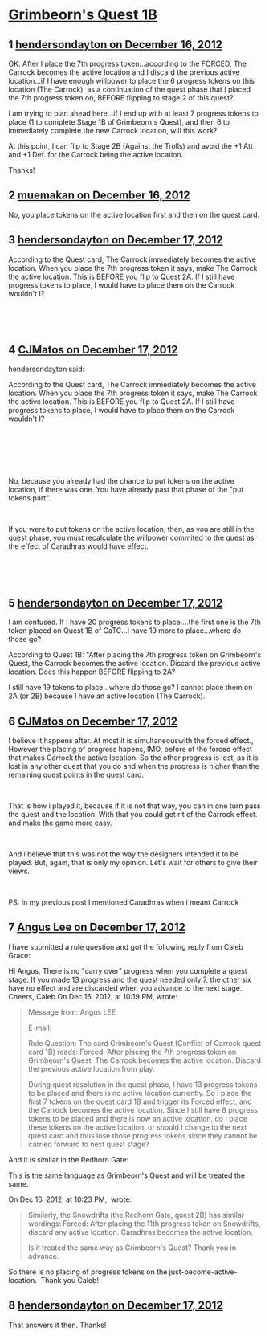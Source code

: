 # [Grimbeorn&#039;s Quest 1B](https://community.fantasyflightgames.com/topic/75723-grimbeorns-quest-1b/)

## 1 [hendersondayton on December 16, 2012](https://community.fantasyflightgames.com/topic/75723-grimbeorns-quest-1b/?do=findComment&comment=734929)

OK. After I place the 7th progress token…according to the FORCED, The Carrock becomes the active location and I discard the previous active location…if I have enough willpower to place the 6 progress tokens on this location (The Carrock), as a continuation of the quest phase that I placed the 7th progress token on, BEFORE flipping to stage 2 of this quest?

I am trying to plan ahead here…if I end up with at least 7 progress tokens to place (1 to complete Stage 1B of Grimbeorn's Quest), and then 6 to immediately complete the new Carrock location, will this work?

At this point, I can flip to Stage 2B (Against the Trolls) and avoid the +1 Att and +1 Def. for the Carrock being the active location.

Thanks!

## 2 [muemakan on December 16, 2012](https://community.fantasyflightgames.com/topic/75723-grimbeorns-quest-1b/?do=findComment&comment=734953)

No, you place tokens on the active location first and then on the quest card.

## 3 [hendersondayton on December 17, 2012](https://community.fantasyflightgames.com/topic/75723-grimbeorns-quest-1b/?do=findComment&comment=735127)

According to the Quest card, The Carrock immediately becomes the active location. When you place the 7th progress token it says, make The Carrock the active location. This is BEFORE you flip to Quest 2A. If I still have progress tokens to place, I would have to place them on the Carrock wouldn't I?

 

 

## 4 [CJMatos on December 17, 2012](https://community.fantasyflightgames.com/topic/75723-grimbeorns-quest-1b/?do=findComment&comment=735309)

hendersondayton said:

According to the Quest card, The Carrock immediately becomes the active location. When you place the 7th progress token it says, make The Carrock the active location. This is BEFORE you flip to Quest 2A. If I still have progress tokens to place, I would have to place them on the Carrock wouldn't I?

 

 



 

No, because you already had the chance to put tokens on the active location, if there was one. You have already past that phase of the "put tokens part".

 

If you were to put tokens on the active location, then, as you are still in the quest phase, you must recalculate the willpower commited to the quest as the effect of Caradhras would have effect.

 

 

## 5 [hendersondayton on December 17, 2012](https://community.fantasyflightgames.com/topic/75723-grimbeorns-quest-1b/?do=findComment&comment=735345)

I am confused. If I have 20 progress tokens to place….the first one is the 7th token placed on Quest 1B of CaTC…I have 19 more to place…where do those go?

According to Quest 1B: "After placing the 7th progress token on Grimbeorn's Quest, the Carrock becomes the active location. Discard the previous active location. Does this happen BEFORE flipping to 2A?

I still have 19 tokens to place…where do those go? I cannot place them on 2A (or 2B) because I have an active location (The Carrock).

## 6 [CJMatos on December 17, 2012](https://community.fantasyflightgames.com/topic/75723-grimbeorns-quest-1b/?do=findComment&comment=735383)

I believe it happens after. At most it is simultaneouswith the forced effect., However the placing of progress hapens, IMO, before of the forced effect that makes Carrock the active location. So the other progress is lost, as it is lost in any other quest that you do and when the progress is higher than the remaining quest points in the quest card.

 

That is how i played it, because if it is not that way, you can in one turn pass the quest and the location. With that you could get rit of the Carrock effect. and make the game more easy.

 

And i believe that this was not the way the designers intended it to be played. But, again, that is only my opinion. Let's wait for others to give their views.

 

PS: In my previous post I mentioned Caradhras when i meant Carrock

## 7 [Angus Lee on December 17, 2012](https://community.fantasyflightgames.com/topic/75723-grimbeorns-quest-1b/?do=findComment&comment=735469)

I have submitted a rule question and got the following reply from Caleb Grace:

Hi Angus,
There is no "carry over" progress when you complete a quest stage. If you made 13 progress and the quest needed only 7, the other six have no effect and are discarded when you advance to the next stage.
Cheers,
Caleb
On Dec 16, 2012, at 10:19 PM, wrote:
> Message from:
> Angus LEE
>
>
> E-mail:
>
>
> Rule Question:
> The card Grimbeorn's Quest (Conflict of Carrock quest card 1B) reads:
> Forced: After placing the 7th progress token on Grimbeorn's Quest, The Carrock becomes the active location. Discard the previous active location from play.
>
> During quest resolution in the quest phase, I have 13 progress tokens to be placed and there is no active location currently. So I place the first 7 tokens on the quest card 1B and trigger its Forced effect, and the Carrock becomes the active location. Since I still have 6 progress tokens to be placed and there is now an active location, do I place these tokens on the active location, or should I change to the next quest card and thus lose those progress tokens since they cannot be carried forward to next quest stage?
 

And it is similar in the Redhorn Gate:

This is the same language as Grimbeorn's Quest and will be treated the same.

On Dec 16, 2012, at 10:23 PM,  wrote:




> Similarly, the Snowdrifts (the Redhorn Gate, quest 2B) has similar wordings:
> Forced: After placing the 11th progress token on Snowdrifts, discard any active location. Caradhras becomes the active location.
> 
> Is it treated the same way as Grimbeorn's Quest? Thank you in advance.

So there is no placing of progress tokens on the just-become-active-location.  Thank you Caleb!

## 8 [hendersondayton on December 17, 2012](https://community.fantasyflightgames.com/topic/75723-grimbeorns-quest-1b/?do=findComment&comment=735482)

That answers it then. Thanks!

